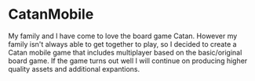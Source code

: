 # CatanMobile

My family and I have come to love the board game Catan. However my family isn't always able to get together to play, so I decided to create a Catan mobile game that includes multiplayer based on the basic/original board game. If the game turns out well I will continue on producing higher quality assets and additional expantions.
